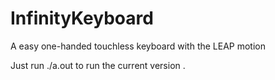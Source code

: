 InfinityKeyboard
================

A easy one-handed touchless keyboard with the LEAP motion

Just run ./a.out to run the current version
. 
